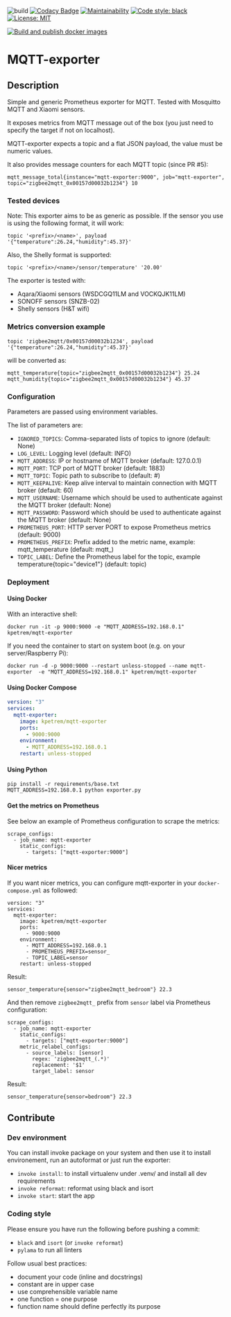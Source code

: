 ![build](https://travis-ci.com/kpetremann/mqtt-exporter.svg?branch=master)
[![Codacy Badge](https://api.codacy.com/project/badge/Grade/b1ca990b576342a48d771d472e64bc24)](https://www.codacy.com/app/kpetremann/mqtt-exporter?utm_source=github.com&amp;utm_medium=referral&amp;utm_content=kpetremann/mqtt-exporter&amp;utm_campaign=Badge_Grade)
[![Maintainability](https://api.codeclimate.com/v1/badges/635c98a1b4701d1ab4cf/maintainability)](https://codeclimate.com/github/kpetremann/mqtt-exporter/maintainability)
[![Code style: black](https://img.shields.io/badge/code%20style-black-000000.svg)](https://github.com/psf/black)
[![License: MIT](https://img.shields.io/badge/License-MIT-yellow.svg)](https://opensource.org/licenses/MIT)

[![Build and publish docker images](https://github.com/kpetremann/mqtt-exporter/workflows/Build%20and%20publish%20docker%20images%20(all%20platforms)/badge.svg)](https://hub.docker.com/r/kpetrem/mqtt-exporter)

# MQTT-exporter

## Description

Simple and generic Prometheus exporter for MQTT.
Tested with Mosquitto MQTT and Xiaomi sensors.

It exposes metrics from MQTT message out of the box (you just need to specify the target if not on localhost).

MQTT-exporter expects a topic and a flat JSON payload, the value must be numeric values.

It also provides message counters for each MQTT topic (since PR #5):
```
mqtt_message_total{instance="mqtt-exporter:9000", job="mqtt-exporter", topic="zigbee2mqtt_0x00157d00032b1234"} 10
```

### Tested devices

Note: This exporter aims to be as generic as possible. If the sensor you use is using the following format, it will work:
```
topic '<prefix>/<name>', payload '{"temperature":26.24,"humidity":45.37}'
```

Also, the Shelly format is supported:
```
topic '<prefix>/<name>/sensor/temperature' '20.00'
```

The exporter is tested with:
  * Aqara/Xiaomi sensors (WSDCGQ11LM and VOCKQJK11LM)
  * SONOFF sensors (SNZB-02)
  * Shelly sensors (H&T wifi)

### Metrics conversion example
```
topic 'zigbee2mqtt/0x00157d00032b1234', payload '{"temperature":26.24,"humidity":45.37}'
```
will be converted as:
```
mqtt_temperature{topic="zigbee2mqtt_0x00157d00032b1234"} 25.24
mqtt_humidity{topic="zigbee2mqtt_0x00157d00032b1234"} 45.37
```

### Configuration

Parameters are passed using environment variables.

The list of parameters are:
  * `IGNORED_TOPICS`: Comma-separated lists of topics to ignore (default: None)
  * `LOG_LEVEL`: Logging level (default: INFO)
  * `MQTT_ADDRESS`: IP or hostname of MQTT broker (default: 127.0.0.1)
  * `MQTT_PORT`: TCP port of MQTT broker (default: 1883)
  * `MQTT_TOPIC`: Topic path to subscribe to (default: #)
  * `MQTT_KEEPALIVE`: Keep alive interval to maintain connection with MQTT broker (default: 60)
  * `MQTT_USERNAME`: Username which should be used to authenticate against the MQTT broker (default: None)
  * `MQTT_PASSWORD`: Password which should be used to authenticate against the MQTT broker (default: None)
  * `PROMETHEUS_PORT`: HTTP server PORT to expose Prometheus metrics (default: 9000)
  * `PROMETHEUS_PREFIX`: Prefix added to the metric name, example: mqtt_temperature (default: mqtt_)
  * `TOPIC_LABEL`: Define the Prometheus label for the topic, example temperature{topic="device1"} (default: topic)

### Deployment

#### Using Docker

With an interactive shell:

```shell
docker run -it -p 9000:9000 -e "MQTT_ADDRESS=192.168.0.1" kpetrem/mqtt-exporter
```

If you need the container to start on system boot (e.g. on your server/Raspberry Pi):

```shell
docker run -d -p 9000:9000 --restart unless-stopped --name mqtt-exporter  -e "MQTT_ADDRESS=192.168.0.1" kpetrem/mqtt-exporter
```

#### Using Docker Compose

```yaml
version: "3"
services:
  mqtt-exporter:
    image: kpetrem/mqtt-exporter
    ports:
      - 9000:9000
    environment:
      - MQTT_ADDRESS=192.168.0.1
    restart: unless-stopped
```

#### Using Python

```
pip install -r requirements/base.txt
MQTT_ADDRESS=192.168.0.1 python exporter.py
```

#### Get the metrics on Prometheus

See below an example of Prometheus configuration to scrape the metrics:

```
scrape_configs:
  - job_name: mqtt-exporter
    static_configs:
      - targets: ["mqtt-exporter:9000"]
```

#### Nicer metrics

If you want nicer metrics, you can configure mqtt-exporter in your `docker-compose.yml` as followed:
```
version: "3"
services:
  mqtt-exporter:
    image: kpetrem/mqtt-exporter
    ports:
      - 9000:9000
    environment:
      - MQTT_ADDRESS=192.168.0.1
      - PROMETHEUS_PREFIX=sensor_
      - TOPIC_LABEL=sensor
    restart: unless-stopped
```

Result:
```
sensor_temperature{sensor="zigbee2mqtt_bedroom"} 22.3
```

And then remove `zigbee2mqtt_` prefix from `sensor` label via Prometheus configuration:

```
scrape_configs:
  - job_name: mqtt-exporter
    static_configs:
      - targets: ["mqtt-exporter:9000"]
    metric_relabel_configs:
      - source_labels: [sensor]
        regex: 'zigbee2mqtt_(.*)'
        replacement: '$1'
        target_label: sensor
```

Result:
```
sensor_temperature{sensor=bedroom"} 22.3
```

## Contribute

### Dev environment

You can install invoke package on your system and then use it to install environement, run an autoformat or just run the exporter:

  * `invoke install`: to install virtualenv under .venv/ and install all dev requirements
  * `invoke reformat`: reformat using black and isort
  * `invoke start`: start the app

### Coding style

Please ensure you have run the following before pushing a commit:
  * `black` and `isort` (or `invoke reformat`)
  * `pylama` to run all linters

Follow usual best practices:
  * document your code (inline and docstrings)
  * constant are in upper case
  * use comprehensible variable name
  * one function = one purpose
  * function name should define perfectly its purpose
